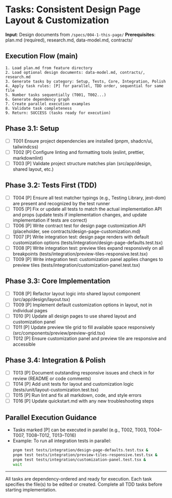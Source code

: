 # Tasks: Consistent Design Page Layout & Customization

**Input**: Design documents from `/specs/004-1-this-page/`
**Prerequisites**: plan.md (required), research.md, data-model.md, contracts/

## Execution Flow (main)
```
1. Load plan.md from feature directory
2. Load optional design documents: data-model.md, contracts/, research.md
3. Generate tasks by category: Setup, Tests, Core, Integration, Polish
4. Apply task rules: [P] for parallel, TDD order, sequential for same file
5. Number tasks sequentially (T001, T002...)
6. Generate dependency graph
7. Create parallel execution examples
8. Validate task completeness
9. Return: SUCCESS (tasks ready for execution)
```

## Phase 3.1: Setup
- [ ] T001 Ensure project dependencies are installed (pnpm, shadcn/ui, tailwindcss)
- [ ] T002 [P] Configure linting and formatting tools (eslint, prettier, markdownlint)
- [ ] T003 [P] Validate project structure matches plan (src/app/design, shared layout, etc.)

## Phase 3.2: Tests First (TDD)
- [ ] T004 [P] Ensure all test matcher typings (e.g., Testing Library, jest-dom) are present and recognized by the test runner
- [ ] T005 [P] Fix or update all tests to match the actual implementation API and props (update tests if implementation changes, and update implementation if tests are correct)
- [ ] T006 [P] Write contract test for design page customization API (placeholder, see contracts/design-page-customization.md)
- [ ] T007 [P] Write integration test: design page renders with default customization options (tests/integration/design-page-defaults.test.tsx)
- [ ] T008 [P] Write integration test: preview tiles expand responsively on all breakpoints (tests/integration/preview-tiles-responsive.test.tsx)
- [ ] T009 [P] Write integration test: customization panel applies changes to preview tiles (tests/integration/customization-panel.test.tsx)

## Phase 3.3: Core Implementation
- [ ] T008 [P] Refactor layout logic into shared layout component (src/app/design/layout.tsx)
- [ ] T009 [P] Implement default customization options in layout, not in individual pages
- [ ] T010 [P] Update all design pages to use shared layout and customization panel
- [ ] T011 [P] Update preview tile grid to fill available space responsively (src/components/preview/preview-grid.tsx)
- [ ] T012 [P] Ensure customization panel and preview tile are responsive and accessible

## Phase 3.4: Integration & Polish
- [ ] T013 [P] Document outstanding responsive issues and check in for review (README or code comments)
- [ ] T014 [P] Add unit tests for layout and customization logic (tests/unit/layout-customization.test.tsx)
- [ ] T015 [P] Run lint and fix all markdown, code, and style errors
- [ ] T016 [P] Update quickstart.md with any new troubleshooting steps

## Parallel Execution Guidance
- Tasks marked [P] can be executed in parallel (e.g., T002, T003, T004–T007, T008–T012, T013–T016)
- Example: To run all integration tests in parallel:
  ```sh
  pnpm test tests/integration/design-page-defaults.test.tsx &
  pnpm test tests/integration/preview-tiles-responsive.test.tsx &
  pnpm test tests/integration/customization-panel.test.tsx &
  wait
  ```

---

All tasks are dependency-ordered and ready for execution. Each task specifies the file(s) to be edited or created. Complete all TDD tasks before starting implementation.
